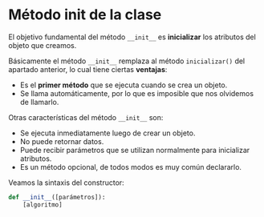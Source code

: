 # Método __init__ de la clase

El objetivo fundamental del método `__init__` es **inicializar** los atributos del objeto que creamos.

Básicamente el método `__init__` remplaza al método `inicializar()` del apartado anterior, lo cual tiene ciertas **ventajas**:

- Es el **primer método** que se ejecuta cuando se crea un objeto.
- Se llama automáticamente, por lo que es imposible que nos olvidemos de llamarlo.

Otras características del método `__init__` son:

- Se ejecuta inmediatamente luego de crear un objeto.
- No puede retornar datos.
- Puede recibir parámetros que se utilizan normalmente para inicializar atributos.
- Es un método opcional, de todos modos es muy común declararlo.

Veamos la sintaxis del constructor:

```python
def __init__([parámetros]):
    [algoritmo]
```